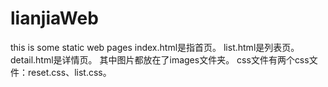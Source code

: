 # lianjiaWeb
this is some static web pages
index.html是指首页。
list.html是列表页。
detail.html是详情页。
其中图片都放在了images文件夹。
css文件有两个css文件：reset.css、list.css。
